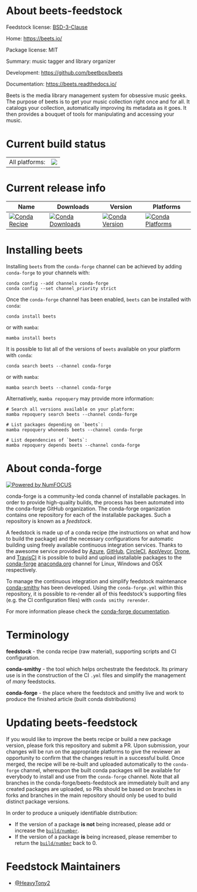 About beets-feedstock
=====================

Feedstock license: [BSD-3-Clause](https://github.com/conda-forge/beets-feedstock/blob/main/LICENSE.txt)

Home: https://beets.io/

Package license: MIT

Summary: music tagger and library organizer

Development: https://github.com/beetbox/beets

Documentation: https://beets.readthedocs.io/

Beets is the media library management system for obsessive music geeks.
The purpose of beets is to get your music collection right once and for all.
It catalogs your collection, automatically improving its metadata as it goes.
It then provides a bouquet of tools for manipulating and accessing your music.


Current build status
====================


<table><tr><td>All platforms:</td>
    <td>
      <a href="https://dev.azure.com/conda-forge/feedstock-builds/_build/latest?definitionId=18200&branchName=main">
        <img src="https://dev.azure.com/conda-forge/feedstock-builds/_apis/build/status/beets-feedstock?branchName=main">
      </a>
    </td>
  </tr>
</table>

Current release info
====================

| Name | Downloads | Version | Platforms |
| --- | --- | --- | --- |
| [![Conda Recipe](https://img.shields.io/badge/recipe-beets-green.svg)](https://anaconda.org/conda-forge/beets) | [![Conda Downloads](https://img.shields.io/conda/dn/conda-forge/beets.svg)](https://anaconda.org/conda-forge/beets) | [![Conda Version](https://img.shields.io/conda/vn/conda-forge/beets.svg)](https://anaconda.org/conda-forge/beets) | [![Conda Platforms](https://img.shields.io/conda/pn/conda-forge/beets.svg)](https://anaconda.org/conda-forge/beets) |

Installing beets
================

Installing `beets` from the `conda-forge` channel can be achieved by adding `conda-forge` to your channels with:

```
conda config --add channels conda-forge
conda config --set channel_priority strict
```

Once the `conda-forge` channel has been enabled, `beets` can be installed with `conda`:

```
conda install beets
```

or with `mamba`:

```
mamba install beets
```

It is possible to list all of the versions of `beets` available on your platform with `conda`:

```
conda search beets --channel conda-forge
```

or with `mamba`:

```
mamba search beets --channel conda-forge
```

Alternatively, `mamba repoquery` may provide more information:

```
# Search all versions available on your platform:
mamba repoquery search beets --channel conda-forge

# List packages depending on `beets`:
mamba repoquery whoneeds beets --channel conda-forge

# List dependencies of `beets`:
mamba repoquery depends beets --channel conda-forge
```


About conda-forge
=================

[![Powered by
NumFOCUS](https://img.shields.io/badge/powered%20by-NumFOCUS-orange.svg?style=flat&colorA=E1523D&colorB=007D8A)](https://numfocus.org)

conda-forge is a community-led conda channel of installable packages.
In order to provide high-quality builds, the process has been automated into the
conda-forge GitHub organization. The conda-forge organization contains one repository
for each of the installable packages. Such a repository is known as a *feedstock*.

A feedstock is made up of a conda recipe (the instructions on what and how to build
the package) and the necessary configurations for automatic building using freely
available continuous integration services. Thanks to the awesome service provided by
[Azure](https://azure.microsoft.com/en-us/services/devops/), [GitHub](https://github.com/),
[CircleCI](https://circleci.com/), [AppVeyor](https://www.appveyor.com/),
[Drone](https://cloud.drone.io/welcome), and [TravisCI](https://travis-ci.com/)
it is possible to build and upload installable packages to the
[conda-forge](https://anaconda.org/conda-forge) [anaconda.org](https://anaconda.org/)
channel for Linux, Windows and OSX respectively.

To manage the continuous integration and simplify feedstock maintenance
[conda-smithy](https://github.com/conda-forge/conda-smithy) has been developed.
Using the ``conda-forge.yml`` within this repository, it is possible to re-render all of
this feedstock's supporting files (e.g. the CI configuration files) with ``conda smithy rerender``.

For more information please check the [conda-forge documentation](https://conda-forge.org/docs/).

Terminology
===========

**feedstock** - the conda recipe (raw material), supporting scripts and CI configuration.

**conda-smithy** - the tool which helps orchestrate the feedstock.
                   Its primary use is in the construction of the CI ``.yml`` files
                   and simplify the management of *many* feedstocks.

**conda-forge** - the place where the feedstock and smithy live and work to
                  produce the finished article (built conda distributions)


Updating beets-feedstock
========================

If you would like to improve the beets recipe or build a new
package version, please fork this repository and submit a PR. Upon submission,
your changes will be run on the appropriate platforms to give the reviewer an
opportunity to confirm that the changes result in a successful build. Once
merged, the recipe will be re-built and uploaded automatically to the
`conda-forge` channel, whereupon the built conda packages will be available for
everybody to install and use from the `conda-forge` channel.
Note that all branches in the conda-forge/beets-feedstock are
immediately built and any created packages are uploaded, so PRs should be based
on branches in forks and branches in the main repository should only be used to
build distinct package versions.

In order to produce a uniquely identifiable distribution:
 * If the version of a package **is not** being increased, please add or increase
   the [``build/number``](https://docs.conda.io/projects/conda-build/en/latest/resources/define-metadata.html#build-number-and-string).
 * If the version of a package **is** being increased, please remember to return
   the [``build/number``](https://docs.conda.io/projects/conda-build/en/latest/resources/define-metadata.html#build-number-and-string)
   back to 0.

Feedstock Maintainers
=====================

* [@HeavyTony2](https://github.com/HeavyTony2/)

